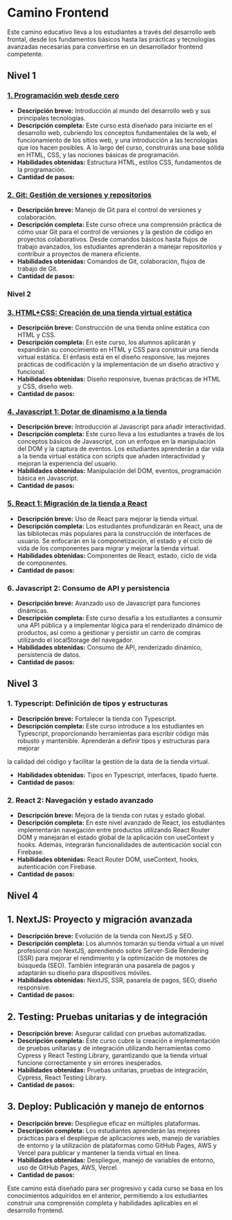 # Camino Frontend

Este camino educativo lleva a los estudiantes a través del desarrollo web frontal, desde los fundamentos básicos hasta las prácticas y tecnologías avanzadas necesarias para convertirse en un desarrollador frontend competente.

## Nivel 1

### [1. Programación web desde cero](./courses/PWDC.es.md)

- **Descripción breve:** Introducción al mundo del desarrollo web y sus principales tecnologías.
- **Descripción completa:** Este curso está diseñado para iniciarte en el desarrollo web, cubriendo los conceptos fundamentales de la web, el funcionamiento de los sitios web, y una introducción a las tecnologías que los hacen posibles. A lo largo del curso, construirás una base sólida en HTML, CSS, y las nociones básicas de programación.
- **Habilidades obtenidas:** Estructura HTML, estilos CSS, fundamentos de la programación.
- **Cantidad de pasos:**

### [2. Git: Gestión de versiones y repositorios](./courses/GIT.es.md)

- **Descripción breve:** Manejo de Git para el control de versiones y colaboración.
- **Descripción completa:** Este curso ofrece una comprensión práctica de cómo usar Git para el control de versiones y la gestión de código en proyectos colaborativos. Desde comandos básicos hasta flujos de trabajo avanzados, los estudiantes aprenderán a manejar repositorios y contribuir a proyectos de manera eficiente.
- **Habilidades obtenidas:** Comandos de Git, colaboración, flujos de trabajo de Git.
- **Cantidad de pasos:**

### Nivel 2

### [3. HTML+CSS: Creación de una tienda virtual estática](./courses/HTML+CSS/README.es.md)

- **Descripción breve:** Construcción de una tienda online estática con HTML y CSS.
- **Descripción completa:** En este curso, los alumnos aplicarán y expandirán su conocimiento en HTML y CSS para construir una tienda virtual estática. El énfasis está en el diseño responsive, las mejores prácticas de codificación y la implementación de un diseño atractivo y funcional.
- **Habilidades obtenidas:** Diseño responsive, buenas prácticas de HTML y CSS, diseño web.
- **Cantidad de pasos:**

### [4. Javascript 1: Dotar de dinamismo a la tienda](./courses/JAVASCRIPT-1.es.md)

- **Descripción breve:** Introducción al Javascript para añadir interactividad.
- **Descripción completa:** Este curso lleva a los estudiantes a través de los conceptos básicos de Javascript, con un enfoque en la manipulación del DOM y la captura de eventos. Los estudiantes aprenderán a dar vida a la tienda virtual estática con scripts que añaden interactividad y mejoran la experiencia del usuario.
- **Habilidades obtenidas:** Manipulación del DOM, eventos, programación básica en Javascript.
- **Cantidad de pasos:**

### [5. React 1: Migración de la tienda a React](/courses/REACT-1.es.md)

- **Descripción breve:** Uso de React para mejorar la tienda virtual.
- **Descripción completa:** Los estudiantes profundizarán en React, una de las bibliotecas más populares para la construcción de interfaces de usuario. Se enfocarán en la componetización, el estado y el ciclo de vida de los componentes para migrar y mejorar la tienda virtual.
- **Habilidades obtenidas:** Componentes de React, estado, ciclo de vida de componentes.
- **Cantidad de pasos:**

### 6. Javascript 2: Consumo de API y persistencia

- **Descripción breve:** Avanzado uso de Javascript para funciones dinámicas.
- **Descripción completa:** Este curso desafía a los estudiantes a consumir una API pública y a implementar lógica para el renderizado dinámico de productos, así como a gestionar y persistir un carro de compras utilizando el localStorage del navegador.
- **Habilidades obtenidas:** Consumo de API, renderizado dinámico, persistencia de datos.
- **Cantidad de pasos:**

## Nivel 3

### 1. Typescript: Definición de tipos y estructuras

- **Descripción breve:** Fortalecer la tienda con Typescript.
- **Descripción completa:** Este curso introduce a los estudiantes en Typescript, proporcionando herramientas para escribir código más robusto y mantenible. Aprenderán a definir tipos y estructuras para mejorar

la calidad del código y facilitar la gestión de la data de la tienda virtual.

- **Habilidades obtenidas:** Tipos en Typescript, interfaces, tipado fuerte.
- **Cantidad de pasos:**

### 2. React 2: Navegación y estado avanzado

- **Descripción breve:** Mejora de la tienda con rutas y estado global.
- **Descripción completa:** En este nivel avanzado de React, los estudiantes implementarán navegación entre productos utilizando React Router DOM y manejarán el estado global de la aplicación con useContext y hooks. Además, integrarán funcionalidades de autenticación social con Firebase.
- **Habilidades obtenidas:** React Router DOM, useContext, hooks, autenticación con Firebase.
- **Cantidad de pasos:**

## Nivel 4

## 1. NextJS: Proyecto y migración avanzada

- **Descripción breve:** Evolución de la tienda con NextJS y SEO.
- **Descripción completa:** Los alumnos tomarán su tienda virtual a un nivel profesional con NextJS, aprendiendo sobre Server-Side Rendering (SSR) para mejorar el rendimiento y la optimización de motores de búsqueda (SEO). También integrarán una pasarela de pagos y adaptarán su diseño para dispositivos móviles.
- **Habilidades obtenidas:** NextJS, SSR, pasarela de pagos, SEO, diseño responsive.
- **Cantidad de pasos:**

## 2. Testing: Pruebas unitarias y de integración

- **Descripción breve:** Asegurar calidad con pruebas automatizadas.
- **Descripción completa:** Este curso cubre la creación e implementación de pruebas unitarias y de integración utilizando herramientas como Cypress y React Testing Library, garantizando que la tienda virtual funcione correctamente y sin errores inesperados.
- **Habilidades obtenidas:** Pruebas unitarias, pruebas de integración, Cypress, React Testing Library.
- **Cantidad de pasos:**

## 3. Deploy: Publicación y manejo de entornos

- **Descripción breve:** Despliegue eficaz en múltiples plataformas.
- **Descripción completa:** Los estudiantes aprenderán las mejores prácticas para el despliegue de aplicaciones web, manejo de variables de entorno y la utilización de plataformas como GitHub Pages, AWS y Vercel para publicar y mantener la tienda virtual en línea.
- **Habilidades obtenidas:** Despliegue, manejo de variables de entorno, uso de GitHub Pages, AWS, Vercel.
- **Cantidad de pasos:**

Este camino está diseñado para ser progresivo y cada curso se basa en los conocimientos adquiridos en el anterior, permitiendo a los estudiantes construir una comprensión completa y habilidades aplicables en el desarrollo frontend.
